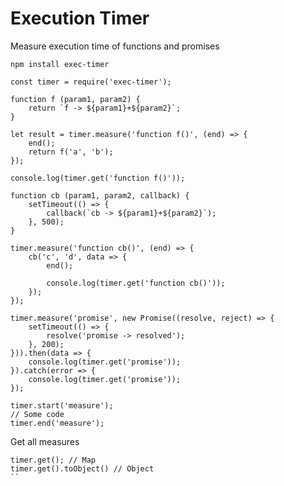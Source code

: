 # Execution Timer

Measure execution time of functions and promises

`npm install exec-timer`

```
const timer = require('exec-timer');
```

```
function f (param1, param2) {
    return `f -> ${param1}+${param2}`;
}

let result = timer.measure('function f()', (end) => {
    end();
    return f('a', 'b');
});

console.log(timer.get('function f()'));
```

```
function cb (param1, param2, callback) {
    setTimeout(() => {
        callback(`cb -> ${param1}+${param2}`);
    }, 500);
}

timer.measure('function cb()', (end) => {
    cb('c', 'd', data => {
        end();

        console.log(timer.get('function cb()'));
    });
});
```

```
timer.measure('promise', new Promise((resolve, reject) => {
    setTimeout(() => {
        resolve('promise -> resolved');
    }, 200);
})).then(data => {
    console.log(timer.get('promise'));
}).catch(error => {
    console.log(timer.get('promise'));
});
```

```
timer.start('measure');
// Some code
timer.end('measure');
```

Get all measures
```
timer.get(); // Map
timer.get().toObject() // Object
``